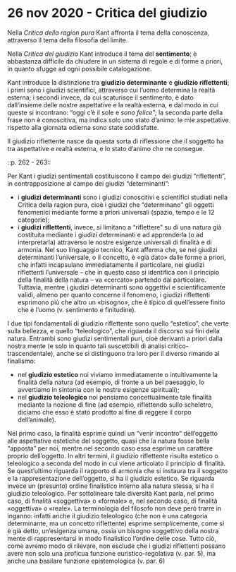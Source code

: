# 26 nov 2020 - Critica del giudizio
Nella _Critica della ragion pura_ Kant affronta il tema della conoscenza, attraverso il tema della filosofia del limite. 

Nella _Critica del giudizio_ Kant introduce il tema del **sentimento**; è abbastanza difficile da chiudere in un sistema di regole e di forme a priori, in quanto sfugge ad ogni possibile catalogazione.

Kant introduce la distinzione tra **giudizio determinante** e **giudizio riflettenti**; i primi sono i giudizi scientifici, attraverso cui l’uomo determina la realtà esterna; i secondi invece, da cui scaturisce il sentimento, è dato dall’insieme delle nostre aspettative e la realtà esterna, e dal modo in cui queste si incontrano: “oggi c’è il sole e _sono felice_”; la seconda parte della frase non è conoscitiva, ma indica solo uno stato d’animo: le mie aspettative rispetto alla giornata odierna sono state soddisfatte.

Il giudizio riflettente nasce da questa sorta di riflessione che il soggetto ha tra aspettative e realtà esterna, e lo stato d’animo che ne consegue.

::p. 262 - 263::

Per Kant i giudizi sentimentali costituiscono il campo dei giudizi “riflettenti”, in contrapposizione al campo dei giudizi “determinanti”:
* i **giudizi determinanti** sono i giudizi conoscitivi e scientifici studiati nella Critica della ragion pura, cioè i giudizi che “determinano” gli oggetti fenomenici mediante forme a priori universali (spazio, tempo e le 12 categorie);
* i **giudizi riflettenti**, invece, si limitano a “riflettere” su di una natura già costituita mediante i giudizi determinanti e ad apprenderla (o ad interpretarla) attraverso le nostre esigenze universali di finalità e di armonia.
Nel suo linguaggio tecnico, Kant afferma che, se nei giudizi determinanti l’universale, o il concetto, è «già dato» dalle forme a priori, che infatti incapsulano immediatamente il particolare, nei giudizi riflettenti l’universale – che in questo caso si identifica con il principio della finalità della natura – va «cercato» partendo dal particolare. Tuttavia, mentre i giudizi determinanti sono oggettivi e scientificamente validi, almeno per quanto concerne il fenomeno, i giudizi riflettenti esprimono più che altro un «bisogno», che è tipico di quell’essere finito che è l’uomo (v. sentimento e finitudine).

I due tipi fondamentali di giudizio riflettente sono quello “estetico”, che verte sulla bellezza, e quello “teleologico”, che riguarda il discorso sui fini della natura. Entrambi sono giudizi sentimentali puri, cioè derivanti a priori dalla nostra mente (e solo in quanto tali suscettibili di analisi critico-trascendentale), anche se si distinguono tra loro per il diverso rimando al finalismo:
* nel **giudizio estetico** noi viviamo immediatamente o intuitivamente la finalità della natura (ad esempio, di fronte a un bel paesaggio, lo avvertiamo in sintonia con le nostre esigenze spirituali);
* nel **giudizio teleologico** noi pensiamo concettualmente tale finalità mediante la nozione di fine (ad esempio, riflettendo sullo scheletro, diciamo che esso è stato prodotto al fine di reggere il corpo dell’animale).

Nel primo caso, la finalità esprime quindi un “venir incontro” dell’oggetto alle aspettative estetiche del soggetto, quasi che la natura fosse bella “apposta” per noi, mentre nel secondo caso essa esprime un carattere proprio dell’oggetto. In altri termini, il giudizio riflettente risulta estetico o teleologico a seconda del modo in cui viene articolato il principio di finalità.
Se quest’ultimo riguarda il rapporto di armonia che si instaura tra il soggetto e la rappresentazione dell’oggetto, si ha il giudizio estetico. Se riguarda invece un (presunto) ordine finalistico interno alla natura stessa, si ha il giudizio teleologico. Per sottolineare tale diversità Kant parla, nel primo caso, di finalità «soggettiva» o «formale» e, nel secondo caso, di finalità «oggettiva» o «reale». La terminologia del filosofo non deve però trarre in inganno: infatti anche il giudizio teleologico (che non è una categoria determinante, ma un concetto riflettente) esprime semplicemente, come si è già detto, un’esigenza umana, ossia un bisogno soggettivo della nostra mente di rappresentarsi in modo finalistico l’ordine delle cose. Tutto ciò, come avremo modo di rilevare, non esclude che i giudizi riflettenti possano avere non solo una proficua funzione euristico-regolativa (v. par. 5), ma anche una basilare funzione epistemologica (v. par. 6)
